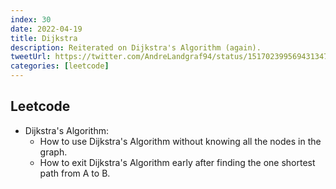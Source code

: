```yaml
---
index: 30
date: 2022-04-19
title: Dijkstra
description: Reiterated on Dijkstra's Algorithm (again).
tweetUrl: https://twitter.com/AndreLandgraf94/status/1517023995694313473
categories: [leetcode]
---
```


## Leetcode

- Dijkstra's Algorithm:
  - How to use Dijkstra's Algorithm without knowing all the nodes in the graph.
  - How to exit Dijkstra's Algorithm early after finding the one shortest path from A to B.
